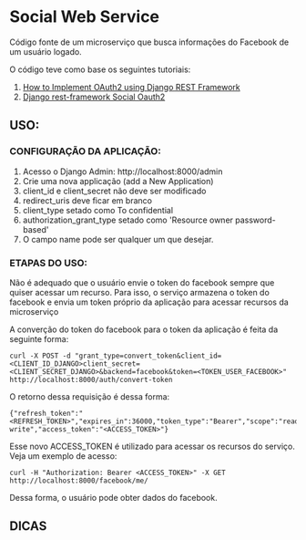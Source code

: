# Social Web Service
Código fonte de um microserviço que busca informações do Facebook de um usuário logado. 

O código teve como base os seguintes tutoriais:

1) [How to Implement OAuth2 using Django REST Framework](https://chrisbartos.com/articles/how-to-implement-oauth2-using-django-rest-framework/)
2) [Django rest-framework Social Oauth2](https://github.com/PhilipGarnero/django-rest-framework-social-oauth2)

## USO:

### CONFIGURAÇÃO DA APLICAÇÃO:

1) Acesso o Django Admin: http://localhost:8000/admin
2) Crie uma nova applicação (add a New Application)
3) client_id e client_secret não deve ser modificado 
4) redirect_uris deve ficar em branco 
5) client_type setado como To confidential
6) authorization_grant_type setado como 'Resource owner password-based'
7) O campo name pode ser qualquer um que desejar. 

### ETAPAS DO USO:

Não é adequado que o usuário envie o token do facebook sempre que quiser acessar um recurso. Para isso, o serviço armazena o token do facebook e envia um token próprio da aplicação para acessar recursos da microserviço 

A converção do token do facebook para o token da aplicação é feita da seguinte forma: 

```
curl -X POST -d "grant_type=convert_token&client_id=<CLIENT_ID_DJANGO>client_secret=<CLIENT_SECRET_DJANGO>&backend=facebook&token=<TOKEN_USER_FACEBOOK>" http://localhost:8000/auth/convert-token
```

O retorno dessa requisição é dessa forma: 

```
{"refresh_token":"<REFRESH_TOKEN>","expires_in":36000,"token_type":"Bearer","scope":"read write","access_token":"<ACCESS_TOKEN>"}
```
Esse novo ACCESS_TOKEN é utilizado para acessar os recursos do serviço. Veja um exemplo de acesso:

```
curl -H "Authorization: Bearer <ACCESS_TOKEN>" -X GET http://localhost:8000/facebook/me/

```
Dessa forma, o usuário pode obter dados do facebook. 
## DICAS
